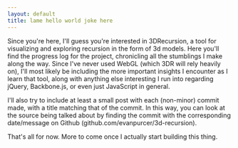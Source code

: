 ```yaml
---
layout: default
title: lame hello world joke here
---
```

Since you're here, I'll guess you're interested in 3DRecursion, a tool for visualizing and exploring recursion in the form of 3d models. Here you'll find the progress log for the project, chronicling all the stumblings I make along the way. Since I've never used WebGL (which 3DR will rely heavily on), I'll most likely be including the more important insights I encounter as I learn that tool, along with anything else interesting I run into regarding jQuery, Backbone.js, or even just JavaScript in general.

I'll also try to include at least a small post with each (non-minor) commit made, with a title matching that of the commit. In this way, you can look at the source being talked about by finding the commit with the corresponding date/message on Github (github.com/evanpurcer/3d-recursion).

That's all for now. More to come once I actually start building this thing.
